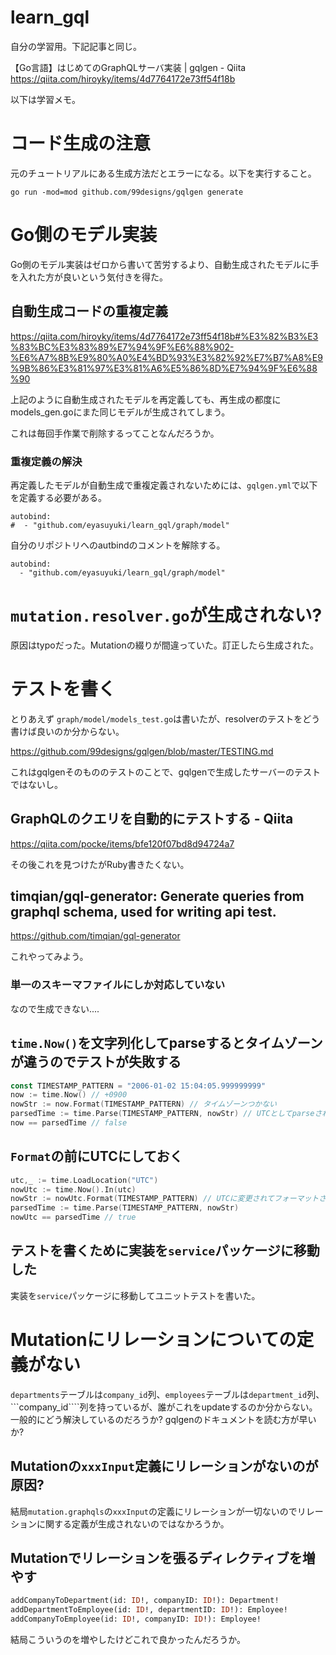 learn_gql
====

自分の学習用。下記記事と同じ。

【Go言語】はじめてのGraphQLサーバ実装 | gqlgen - Qiita
https://qiita.com/hiroyky/items/4d7764172e73ff54f18b

以下は学習メモ。

# コード生成の注意

元のチュートリアルにある生成方法だとエラーになる。以下を実行すること。

```
go run -mod=mod github.com/99designs/gqlgen generate
```

# Go側のモデル実装

Go側のモデル実装はゼロから書いて苦労するより、自動生成されたモデルに手を入れた方が良いという気付きを得た。

## 自動生成コードの重複定義

https://qiita.com/hiroyky/items/4d7764172e73ff54f18b#%E3%82%B3%E3%83%BC%E3%83%89%E7%94%9F%E6%88%902-%E6%A7%8B%E9%80%A0%E4%BD%93%E3%82%92%E7%B7%A8%E9%9B%86%E3%81%97%E3%81%A6%E5%86%8D%E7%94%9F%E6%88%90

上記のように自動生成されたモデルを再定義しても、再生成の都度にmodels_gen.goにまた同じモデルが生成されてしまう。

これは毎回手作業で削除するってことなんだろうか。

### 重複定義の解決

再定義したモデルが自動生成で重複定義されないためには、```gqlgen.yml```で以下を定義する必要がある。

```
autobind:
#  - "github.com/eyasuyuki/learn_gql/graph/model"
```

自分のリポジトリへのautbindのコメントを解除する。

```
autobind:
  - "github.com/eyasuyuki/learn_gql/graph/model"
```

# ```mutation.resolver.go```が生成されない?

原因はtypoだった。Mutationの綴りが間違っていた。訂正したら生成された。

# テストを書く

とりあえず ```graph/model/models_test.go```は書いたが、resolverのテストをどう書けば良いのか分からない。

https://github.com/99designs/gqlgen/blob/master/TESTING.md

これはgqlgenそのもののテストのことで、gqlgenで生成したサーバーのテストではないし。

## GraphQLのクエリを自動的にテストする - Qiita

https://qiita.com/pocke/items/bfe120f07bd8d94724a7

その後これを見つけたがRuby書きたくない。

## timqian/gql-generator: Generate queries from graphql schema, used for writing api test.

https://github.com/timqian/gql-generator

これやってみよう。

### 単一のスキーマファイルにしか対応していない

なので生成できない....

## ```time.Now()```を文字列化してparseするとタイムゾーンが違うのでテストが失敗する

```go
const TIMESTAMP_PATTERN = "2006-01-02 15:04:05.999999999"
now := time.Now() // +0900
nowStr := now.Format(TIMESTAMP_PATTERN) // タイムゾーンつかない
parsedTime := time.Parse(TIMESTAMP_PATTERN, nowStr) // UTCとしてparseされる
now == parsedTime // false
```

## ```Format```の前にUTCにしておく

```go
utc,_ := time.LoadLocation("UTC")
nowUtc := time.Now().In(utc)
nowStr := nowUtc.Format(TIMESTAMP_PATTERN) // UTCに変更されてフォーマットされる
parsedTime := time.Parse(TIMESTAMP_PATTERN, nowStr)
nowUtc == parsedTime // true
```

## テストを書くために実装を```service```パッケージに移動した

実装を```service```パッケージに移動してユニットテストを書いた。

# Mutationにリレーションについての定義がない

```departments```テーブルは```company_id```列、```employees```テーブルは```department_id```列、```company_id````列を持っているが、誰がこれをupdateするのか分からない。一般的にどう解決しているのだろうか? gqlgenのドキュメントを読む方が早いか?

## Mutationの```xxxInput```定義にリレーションがないのが原因?

結局```mutation.graphqls```の```xxxInput```の定義にリレーションが一切ないのでリレーションに関する定義が生成されないのではなかろうか。

## Mutationでリレーションを張るディレクティブを増やす

```graphql
addCompanyToDepartment(id: ID!, companyID: ID!): Department!
addDepartmentToEmployee(id: ID!, departmentID: ID!): Employee!
addCompanyToEmployee(id: ID!, companyID: ID!): Employee!
```

結局こういうのを増やしたけどこれで良かったんだろうか。